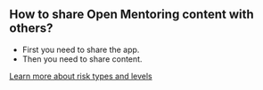 ## How to share Open Mentoring content with others?

<!--is this a broken link?-->

* First you need to share the app.
 * Then you need to share content.

[Learn more about risk types and levels](resources/risk-assessment.md)

